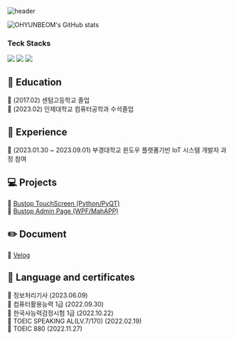 
![header](https://capsule-render.vercel.app/api?type=Cylinder&color=0:242424FF,100:B3B3B3FF&height=150&section=header&text=OYB's%20%20GITHUB&fontSize=50&animation=fadeIn)

<div>
 
![OHYUNBEOM's GitHub stats](https://github-readme-stats.vercel.app/api?username=OHYUNBEOM&show_icons=true&theme=swift)
 
### Teck Stacks
<div>
	<img src="https://img.shields.io/badge/Java-007396?style=flat&logo=Java&logoColor=white" />
	<img src="https://img.shields.io/badge/HTML5-E34F26?style=flat&logo=HTML5&logoColor=white" />
	<img src="https://img.shields.io/badge/CSS3-1572B6?style=flat&logo=CSS3&logoColor=white" />
</div>
 
## :school: Education
:pushpin: (2017.02) 센텀고등학교 졸업<br>
:pushpin: (2023.02) 인제대학교 컴퓨터공학과 수석졸업<br>

## :notebook_with_decorative_cover: Experience
:pushpin: (2023.01.30 ~ 2023.09.01) 부경대학교 윈도우 플랫폼기반 IoT 시스템 개발자 과정 참여<br>

## :computer: Projects
 :link: [Bustop TouchScreen (Python/PyQT)](https://github.com/PKNU-IOT3/bustop_PyQT)<br>
 :link: [Bustop Admin Page (WPF/MahAPP)](https://github.com/PKNU-IOT3/bustop_adminpage)<br>

## :pencil2: Document
 :link: [Velog](https://velog.io/@dbsqja353)<br>

## :memo: Language and certificates
:pushpin: 정보처리기사 (2023.06.09)<br>
:pushpin: 컴퓨터활용능력 1급 (2022.09.30)<br>
:pushpin: 한국사능력검정시험 1급 (2022.10.22)<br>
:pushpin: TOEIC SPEAKING AL(LV.7/170) (2022.02.19)<br>
:pushpin: TOEIC 880 (2022.11.27)<br>

</div>
